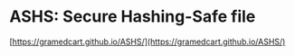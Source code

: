 ﻿# ASHS: Secure Hashing-Safe file

[https://gramedcart.github.io/ASHS/](https://gramedcart.github.io/ASHS/)